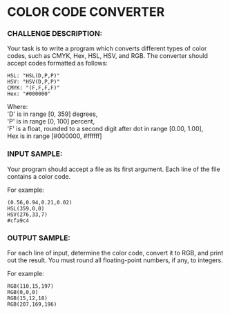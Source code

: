 # COLOR CODE CONVERTER

### CHALLENGE DESCRIPTION:

Your task is to write a program which converts different types of color codes, such as CMYK, Hex, HSL, HSV, and RGB. The converter should accept codes formatted as follows:

```
HSL: "HSL(D,P,P)"
HSV: "HSV(D,P,P)"
CMYK: "(F,F,F,F)"
Hex: "#000000"
```

Where:  
'D' is in range [0, 359] degrees,  
'P' is in range [0, 100] percent,  
'F' is a float, rounded to a second digit after dot in range [0.00, 1.00],  
Hex is in range [#000000, #ffffff]

### INPUT SAMPLE:

Your program should accept a file as its first argument. Each line of the file contains a color code.

For example:

```
(0.56,0.94,0.21,0.02)
HSL(359,0,0)
HSV(276,33,7)
#cfa9c4
```

### OUTPUT SAMPLE:

For each line of input, determine the color code, convert it to RGB, and print out the result. You must round all floating-point numbers, if any, to integers.

For example:

```
RGB(110,15,197)
RGB(0,0,0)
RGB(15,12,18)
RGB(207,169,196)
```